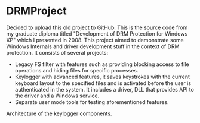 # DRMProject
Decided to upload this old project to GitHub. This is the source code from my graduate diploma titled "Development of DRM Protection for Windows XP" which I presented in 2008. This project aimed to demonstrate some Windows Internals and driver development stuff in the context of DRM protection. It consists of several projects:
* Legacy FS filter with features such as providing blocking access to file operations and hiding files for specific processes.
* Keylogger with advanced features, it saves keystrokes with the current keyboard layout to the specified files and is activated before the user is authenticated in the system. It includes a driver, DLL that provides API to the driver and a Windows service.
* Separate user mode tools for testing aforementioned features.

Architecture of the keylogger components.
<picture>
  <img alt="" src="http://artemonsecurity.com/kbd1.png">
</picture>

